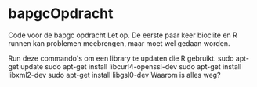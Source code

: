 # bapgcOpdracht
Code voor de bapgc opdracht
Let op. De eerste paar keer bioclite en R runnen kan problemen meebrengen, maar moet wel gedaan worden.

Run deze commando's om een library te updaten die R gebruikt.
sudo apt-get update
sudo apt-get install libcurl4-openssl-dev
sudo apt-get install libxml2-dev
sudo apt-get install libgsl0-dev
Waarom is alles weg?
